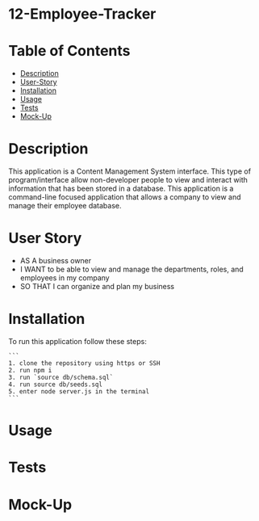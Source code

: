 # 12-Employee-Tracker

# Table of Contents
- [Description](#description)
- [User-Story](#user-story)
- [Installation](#Installation)
- [Usage](#Usage)
- [Tests](#Tests)
- [Mock-Up](#Mock-up)

# Description
This application is a Content Management System interface. This type of program/interface allow non-developer people to view and interact with information that has been stored in a database. This application is a command-line focused application that allows a company to view and manage their employee database.

# User Story 
+ AS A business owner
+ I WANT to be able to view and manage the departments, roles, and employees in my company
+ SO THAT I can organize and plan my business

# Installation
To run this application follow these steps:

    ```
    1. clone the repository using https or SSH
    2. run npm i
    3. run `source db/schema.sql`
    4. run source db/seeds.sql
    5. enter node server.js in the terminal
    ```

# Usage


# Tests


# Mock-Up